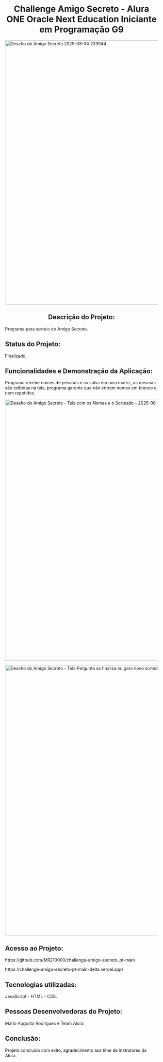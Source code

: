 <h1 align="center"> Challenge Amigo Secreto - Alura ONE Oracle Next Education  Iniciante em Programação G9 </h1>
<img width="2557" height="871" alt="Desafio do Amigo Secreto 2025-08-04 233944" src="https://github.com/user-attachments/assets/96c94f4c-1f21-4c52-b627-1ea0130727fa" />

<h2 align="center"> Descrição do Projeto: </h2>
<p align="left"> Programa para sorteio do Amigo Secreto. </p>
<h2 align="left"> Status do Projeto: </h2>
<p align="left"> Finalizado. </p>
<h2 align="left"> Funcionalidades e Demonstração da Aplicação: </h2>
<p align="left"> Programa recebe nomes de pessoas e as salva em uma matriz, as mesmas são exibidas na tela, programa garente que não entrem nomes em branco e nem repetidos. </p>
<img width="981" height="861" alt="Desafio do Amigo Secreto - Tela com os Nomes e o Sorteado - 2025-08-05 000943" src="https://github.com/user-attachments/assets/78679276-86c6-4ad0-ae5b-f874d2036278" />
<p align="left"> </p>
<img width="886" height="892" alt="Desafio do Amigo Secreto - Tela Pergunta se finaliza ou gera novo sorteio - 2025-08-05 001201" src="https://github.com/user-attachments/assets/19752697-46b5-416d-9fe4-29b52d7cd3d8" />
<h2 align="left"> Acesso ao Projeto: </h2>
<p align="left"> https://github.com/MR210000/challenge-amigo-secreto_pt-main </p>
<p align="left"> https://challenge-amigo-secreto-pt-main-delta.vercel.app/ </p>  
<h2 align="left"> Tecnologias utilizadas: </h2>
<p align="left"> JavaScript - HTML - CSS. </p>
<h2 align="left"> Pessoas Desenvolvedoras do Projeto: </h2>
<p align="left"> Mario Augusto Rodrigues e Team Alura. </p>
<h2 align="left"> Conclusão: </h2>
<p align="left"> Projeto concluido com exito, agradecimento aos time de instrutores da Alura. </p>
